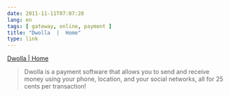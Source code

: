 ```yaml
---
date: 2011-11-11T07:07:28
lang: en
tags: [ gateway, online, payment ]
title: "Dwolla  |  Home"
type: link
---
```


[Dwolla  |  Home](https://www.dwolla.com/default.aspx)

> Dwolla is a payment software that allows you to send and receive money
> using your phone, location, and your social networks, all for 25 cents
> per transaction!

